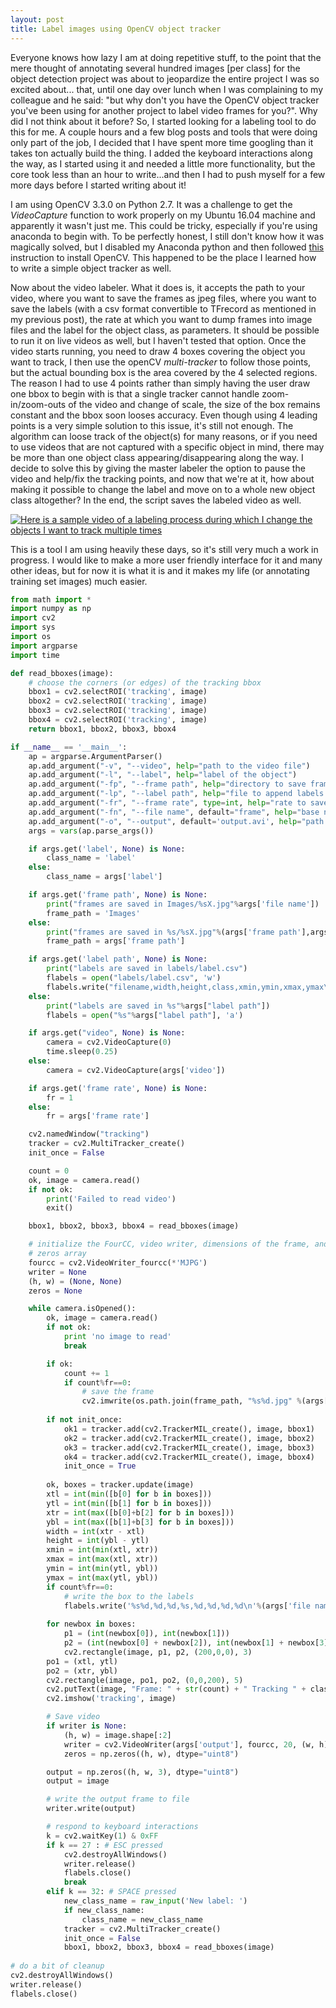 ```yaml
---
layout: post
title: Label images using OpenCV object tracker
---
```


Everyone knows how lazy I am at doing repetitive stuff, to the point that the mere thought of annotating several hundred images [per class] for the object detection project was about to jeopardize the entire project I was so excited about... that, until one day over lunch when I was complaining to my colleague and he said: "but why don't you have the OpenCV object tracker you've been using for another project to label video frames for you?". Why did I not think about it before? So, I started looking for a labeling tool to do this for me.  A couple hours and a few blog posts and tools that were doing only part of the job, I decided that I have spent more time googling than it takes ton actually build the thing. I added the keyboard interactions along the way, as I started using it and needed a little more functionality, but the core took less than an hour to write...and then I had to push myself for a few more days before I started writing about it!

I am using OpenCV 3.3.0 on Python 2.7. It was a challenge to get the _VideoCapture_ function to work properly on my Ubuntu 16.04 machine and apparently it wasn't just me. This could be tricky, especially if you're using anaconda to begin with. To be perfectly honest, I still don't know how it was magically solved, but I disabled my Anaconda python and then followed [this](https://www.learnopencv.com/install-opencv3-on-ubuntu//) instruction to install OpenCV. This happened to be the place I learned how to write a simple object tracker as well. 

Now about the video labeler. What it does is, it accepts the path to your video, where you want to save the frames as jpeg files, where you want to save the labels (with a csv format convertible to TFrecord as mentioned in my previous post), the rate at which you want to dump frames into image files and the label for the object class, as parameters. It should be possible to run it on live videos as well, but I haven't tested that option. Once the video starts running, you need to draw 4 boxes covering the object you want to track, I then use the openCV _multi-tracker_ to follow those points, but the actual bounding box is the area covered by the 4 selected regions. The reason I had to use 4 points rather than simply having the user draw one bbox to begin with is that a single tracker cannot handle zoom-in/zoom-outs of the video and change of scale, the size of the box remains constant and the bbox soon looses accuracy. Even though using 4 leading points is a very simple solution to this issue, it's still not enough. The algorithm can loose track of the object(s) for many reasons, or if you need to use videos that are not captured with a specific object in mind, there may be more than one object class appearing/disappearing along the way. I decide to solve this by giving the master labeler the option to pause the video and help/fix the tracking points, and now that we're at it, how about making it possible to change the label and move on to a whole new object class altogether? In the end, the script saves the labeled video as well.

[![Here is a sample video of a labeling process during which I change the objects I want to track multiple times](https://img.youtube.com/vi/Pa6ARjV8wy0/0.jpg)](https://www.youtube.com/watch?v=Pa6ARjV8wy0)

This is a tool I am using heavily these days, so it's still very much a work in progress. I would like to make a more user friendly interface for it and many other ideas, but for now it is what it is and it makes my life (or annotating training set images) much easier.

```python
from math import *
import numpy as np
import cv2
import sys
import os
import argparse
import time

def read_bboxes(image):
    # choose the corners (or edges) of the tracking bbox
    bbox1 = cv2.selectROI('tracking', image)
    bbox2 = cv2.selectROI('tracking', image)
    bbox3 = cv2.selectROI('tracking', image)
    bbox4 = cv2.selectROI('tracking', image)
    return bbox1, bbox2, bbox3, bbox4

if __name__ == '__main__':
	ap = argparse.ArgumentParser()
	ap.add_argument("-v", "--video", help="path to the video file")
	ap.add_argument("-l", "--label", help="label of the object")
	ap.add_argument("-fp", "--frame path", help="directory to save frames in")
	ap.add_argument("-lp", "--label path", help="file to append labels to")
	ap.add_argument("-fr", "--frame rate", type=int, help="rate to save frames and labels at. Every 1/fr is saved")
	ap.add_argument("-fn", "--file name", default="frame", help="base name for each frame (imporant to set or frames from the previous videos will be replaced")
	ap.add_argument("-o", "--output", default='output.avi', help="path to the output video")        
	args = vars(ap.parse_args())

	if args.get('label', None) is None:
		class_name = 'label'
	else:
		class_name = args['label']

	if args.get('frame path', None) is None:
		print("frames are saved in Images/%sX.jpg"%args['file name'])
		frame_path = 'Images'
	else:
		print("frames are saved in %s/%sX.jpg"%(args['frame path'],args['file name']))
		frame_path = args['frame path']

	if args.get('label path', None) is None: 
		print("labels are saved in labels/label.csv")
		flabels = open("labels/label.csv", 'w')
		flabels.write("filename,width,height,class,xmin,ymin,xmax,ymax\n")
	else:
		print("labels are saved in %s"%args["label path"])
		flabels = open("%s"%args["label path"], 'a')

	if args.get("video", None) is None:
		camera = cv2.VideoCapture(0)
		time.sleep(0.25)
	else:
		camera = cv2.VideoCapture(args['video'])

	if args.get('frame rate', None) is None:        
		fr = 1
	else:
		fr = args['frame rate']

	cv2.namedWindow("tracking")
	tracker = cv2.MultiTracker_create()
	init_once = False

	count = 0
	ok, image = camera.read()
	if not ok:
		print('Failed to read video')
		exit()

	bbox1, bbox2, bbox3, bbox4 = read_bboxes(image)

	# initialize the FourCC, video writer, dimensions of the frame, and
	# zeros array
	fourcc = cv2.VideoWriter_fourcc(*'MJPG')
	writer = None
	(h, w) = (None, None)
	zeros = None

	while camera.isOpened():
		ok, image = camera.read()
		if not ok:
			print 'no image to read'
			break

		if ok:
			count += 1
			if count%fr==0:
				# save the frame
				cv2.imwrite(os.path.join(frame_path, "%s%d.jpg" %(args['file name'], count)), image)     # save frame as JPEG file
            
		if not init_once:
			ok1 = tracker.add(cv2.TrackerMIL_create(), image, bbox1)
			ok2 = tracker.add(cv2.TrackerMIL_create(), image, bbox2)
			ok3 = tracker.add(cv2.TrackerMIL_create(), image, bbox3)
			ok4 = tracker.add(cv2.TrackerMIL_create(), image, bbox4)
			init_once = True
            
		ok, boxes = tracker.update(image)
		xtl = int(min([b[0] for b in boxes]))
		ytl = int(min([b[1] for b in boxes]))
		xtr = int(max([b[0]+b[2] for b in boxes]))
		ybl = int(max([b[1]+b[3] for b in boxes]))
		width = int(xtr - xtl)
		height = int(ybl - ytl)
		xmin = int(min(xtl, xtr))
		xmax = int(max(xtl, xtr))
		ymin = int(min(ytl, ybl))
		ymax = int(max(ytl, ybl))
		if count%fr==0:
			# write the box to the labels
			flabels.write('%s%d,%d,%d,%s,%d,%d,%d,%d\n'%(args['file name'], count, width, height, class_name, xmin, ymin, xmax, ymax))
        
		for newbox in boxes:
			p1 = (int(newbox[0]), int(newbox[1]))
			p2 = (int(newbox[0] + newbox[2]), int(newbox[1] + newbox[3]))
			cv2.rectangle(image, p1, p2, (200,0,0), 3)
		po1 = (xtl, ytl)
		po2 = (xtr, ybl)
		cv2.rectangle(image, po1, po2, (0,0,200), 5)
		cv2.putText(image, "Frame: " + str(count) + " Tracking " + class_name, (100,50), cv2.FONT_HERSHEY_SIMPLEX, 0.75, (250,0,0), 2);
		cv2.imshow('tracking', image)

		# Save video
		if writer is None:
			(h, w) = image.shape[:2]
			writer = cv2.VideoWriter(args['output'], fourcc, 20, (w, h), True)
			zeros = np.zeros((h, w), dtype="uint8")

		output = np.zeros((h, w, 3), dtype="uint8")
		output = image

		# write the output frame to file
		writer.write(output)

		# respond to keyboard interactions
		k = cv2.waitKey(1) & 0xFF
		if k == 27 : # ESC pressed
			cv2.destroyAllWindows()
			writer.release()
			flabels.close()
			break 
		elif k == 32: # SPACE pressed
			new_class_name = raw_input('New label: ')
			if new_class_name:
				class_name = new_class_name
			tracker = cv2.MultiTracker_create()
			init_once = False
			bbox1, bbox2, bbox3, bbox4 = read_bboxes(image)
            
# do a bit of cleanup
cv2.destroyAllWindows()
writer.release()
flabels.close()
```
